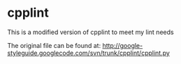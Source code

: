 # cpplint

This is a modified version of cpplint to meet my lint needs

The original file can be found at: http://google-styleguide.googlecode.com/svn/trunk/cpplint/cpplint.py
